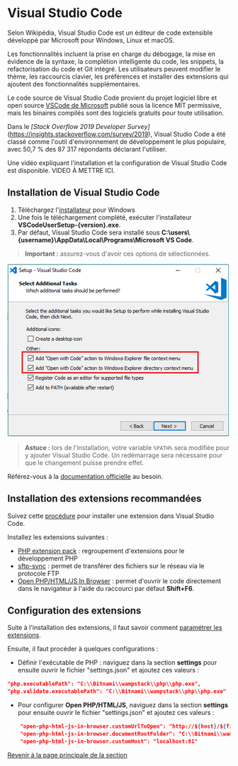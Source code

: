 # Visual Studio Code

Selon Wikipédia, Visual Studio Code est un éditeur de code extensible développé par Microsoft pour Windows, Linux et macOS.

Les fonctionnalités incluent la prise en charge du débogage, la mise en évidence de la syntaxe, la complétion intelligente du code, les snippets, la refactorisation du code et Git intégré. Les utilisateurs peuvent modifier le thème, les raccourcis clavier, les préférences et installer des extensions qui ajoutent des fonctionnalités supplémentaires.

Le code source de Visual Studio Code provient du projet logiciel libre et open source [VSCode de Microsoft](https://github.com/microsoft/vscode) publié sous la licence MIT permissive, mais les binaires compilés sont des logiciels gratuits pour toute utilisation.

Dans le _[Stack Overflow 2019 Developer Survey]_(https://insights.stackoverflow.com/survey/2019), Visual Studio Code a été classé comme l'outil d'environnement de développement le plus populaire, avec 50,7 % des 87 317 répondants déclarant l'utiliser.

Une vidéo expliquant l'installation et la configuration de Visual Studio Code est disponible. VIDEO À METTRE ICI.

## Installation de Visual Studio Code

1. Téléchargez l'[installateur](https://go.microsoft.com/fwlink/?LinkID=534107) pour Windows
2. Une fois le téléchargement complété, exécuter l'installateur __VSCodeUserSetup-{version}.exe__.
3. Par défaut, Visual Studio Code sera installé sous __C:\users\\{username}\AppData\Local\Programs\Microsoft VS Code__.

>**Important :** assurez-vous d'avoir ces options de sélectionnées.

![Avoir Visual Studio Code dans le menu contextuel](../images/addContextMenuDuringInstallation.png)

>**Astuce :** lors de l'installation, votre variable `%PATH%` sera modifiée pour y ajouter Visual Studio Code. Un redémarrage sera nécessaire pour que le changement puisse prendre effet.

Référez-vous à la [documentation officielle](https://code.visualstudio.com/docs/setup/windows) au besoin.

## Installation des extensions recommandées

Suivez cette [procédure](https://code.visualstudio.com/docs/editor/extension-gallery) pour installer une extension dans Visual Studio Code.

Installez les extensions suivantes :

- [PHP extension pack](https://marketplace.visualstudio.com/items?itemName=felixfbecker.php-pack) : regroupement d'extensions pour le développement PHP
- [sftp-sync](https://marketplace.visualstudio.com/items?itemName=liximomo.sftp) :  permet de transférer des fichiers sur le réseau via le protocole FTP
- [Open PHP/HTML/JS In Browser](https://marketplace.visualstudio.com/items?itemName=PrimaFuture.open-php-html-js-in-browser) : permet d'ouvrir le code directement dans le navigateur à l'aide du raccourci par défaut __Shift+F6__.

## Configuration des extensions

Suite à l'installation des extensions, il faut savoir comment [paramétrer les extensions](https://code.visualstudio.com/docs/getstarted/settings).

Ensuite, il faut procéder à quelques configurations :

- Définir l'exécutable de PHP : naviguez dans la section __settings__ pour ensuite ouvrir le fichier "settings.json" et ajoutez ces valeurs :

```json
"php.executablePath": "C:\\Bitnami\\wampstack\\php\\php.exe",
"php.validate.executablePath": "C:\\Bitnami\\wampstack\\php\\php.exe"
```

- Pour configurer __Open PHP/HTML/JS__, naviguez dans la section __settings__ pour ensuite ouvrir le fichier "settings.json" et ajoutez ces valeurs :

```json
    "open-php-html-js-in-browser.customUrlToOpen": "http://${host}/${fileBasename}",
    "open-php-html-js-in-browser.documentRootFolder": "C:\\Bitnami\\wampstack\\apache2\\htdocs",
    "open-php-html-js-in-browser.customHost": "localhost:81"
```

[Revenir à la page principale de la section](README.md)
